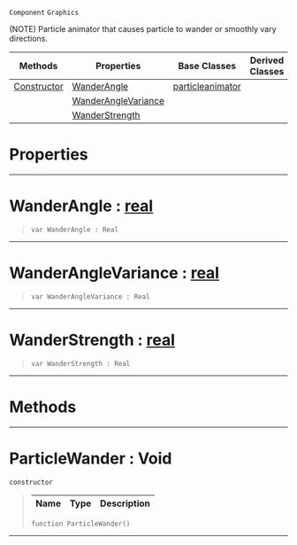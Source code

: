  `Component` `Graphics`



(NOTE) Particle animator that causes particle to wander or smoothly vary directions.

|Methods|Properties|Base Classes|Derived Classes|
|---|---|---|---|
|[ Constructor](https://github.com/zeroengineteam/ZeroDocs/blob/master/code_reference/class_reference/particlewander.markdown#particlewander-void)|[ WanderAngle](https://github.com/zeroengineteam/ZeroDocs/blob/master/code_reference/class_reference/particlewander.markdown#wanderangle-zero-engine)|[particleanimator](https://github.com/zeroengineteam/ZeroDocs/blob/master/code_reference/class_reference/particleanimator.markdown)| |
| |[ WanderAngleVariance](https://github.com/zeroengineteam/ZeroDocs/blob/master/code_reference/class_reference/particlewander.markdown#wanderanglevariance-zero)| | |
| |[ WanderStrength](https://github.com/zeroengineteam/ZeroDocs/blob/master/code_reference/class_reference/particlewander.markdown#wanderstrength-zero-engi)| | |


 #  Properties


---  
 #  WanderAngle : [real](https://github.com/zeroengineteam/ZeroDocs/blob/master/code_reference/nada_base_types/real.markdown)

> 
> ``` lang=cpp, name=Nada
> var WanderAngle : Real


---  
 #  WanderAngleVariance : [real](https://github.com/zeroengineteam/ZeroDocs/blob/master/code_reference/nada_base_types/real.markdown)

> 
> ``` lang=cpp, name=Nada
> var WanderAngleVariance : Real


---  
 #  WanderStrength : [real](https://github.com/zeroengineteam/ZeroDocs/blob/master/code_reference/nada_base_types/real.markdown)

> 
> ``` lang=cpp, name=Nada
> var WanderStrength : Real


---  
 #  Methods


---  
 #  ParticleWander : Void

 `constructor`

> 
> |Name|Type|Description|
> |---|---|---|
> ``` lang=cpp, name=Nada
> function ParticleWander()
> ``` 


---  
 

 